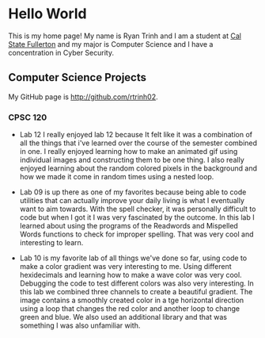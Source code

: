 # Hello World
This is my home page! My name is Ryan Trinh and I am a student at [Cal State Fullerton](http://www.fullerton.edu/) and my major is Computer Science and I have a concentration in Cyber Security.

## Computer Science Projects
My GitHub page is http://github.com/rtrinh02.

### CPSC 120

* Lab 12
I really enjoyed lab 12 because It felt like it was a combination of all the things that i've learned over the course of the semester combined in one. I really enjoyed learning how to make an animated gif using individual images and constructing them to be one thing. I also really enjoyed learning about the random colored pixels in the background and how we made it come in random times using a nested loop. 

* Lab 09
is up there as one of my favorites because being able to code utilities that can actually improve your daily living is what I eventually want to aim towards. With the spell checker, it was personally difficult to code but when I got it I was very fascinated by the outcome. In this lab I learned about using the programs of the Readwords and Mispelled Words functions to check for improper spelling. That was very cool and interesting to learn. 

* Lab 10
is my favorite lab of all things we've done so far, using code to make a color gradient was very interesting to me. Using different hexidecimals and learning how to make a wave color was very cool. Debugging the code to test different colors was also very interesting. In this lab we combined three channels to create a beautiful gradient. The image contains a smoothly created color in a tge horizontal direction using a loop that changes the red color and another loop to change green and blue. We also used an additional library and that was something I was also unfamiliar with. 
